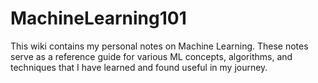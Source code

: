 # MachineLearning101

This wiki contains my personal notes on Machine Learning. These notes serve as a reference guide for various ML concepts, algorithms, and techniques that I have learned and found useful in my journey.
